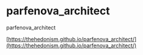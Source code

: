 # parfenova_architect
parfenova_architect


[https://thehedonism.github.io/parfenova_architect/](https://thehedonism.github.io/parfenova_architect/)
